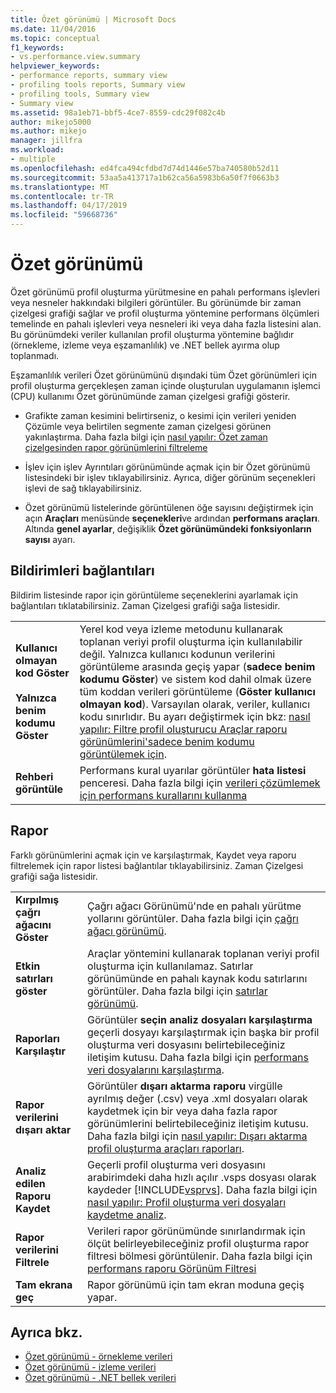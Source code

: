 ```yaml
---
title: Özet görünümü | Microsoft Docs
ms.date: 11/04/2016
ms.topic: conceptual
f1_keywords:
- vs.performance.view.summary
helpviewer_keywords:
- performance reports, summary view
- profiling tools reports, Summary view
- profiling tools, Summary view
- Summary view
ms.assetid: 98a1eb71-bbf5-4ce7-8559-cdc29f082c4b
author: mikejo5000
ms.author: mikejo
manager: jillfra
ms.workload:
- multiple
ms.openlocfilehash: ed4fca494cfdbd7d74d1446e57ba740580b52d11
ms.sourcegitcommit: 53aa5a413717a1b62ca56a5983b6a50f7f0663b3
ms.translationtype: MT
ms.contentlocale: tr-TR
ms.lasthandoff: 04/17/2019
ms.locfileid: "59668736"
---
```

# <a name="summary-view"></a>Özet görünümü
Özet görünümü profil oluşturma yürütmesine en pahalı performans işlevleri veya nesneler hakkındaki bilgileri görüntüler. Bu görünümde bir zaman çizelgesi grafiği sağlar ve profil oluşturma yöntemine performans ölçümleri temelinde en pahalı işlevleri veya nesneleri iki veya daha fazla listesini alan. Bu görünümdeki veriler kullanılan profil oluşturma yöntemine bağlıdır (örnekleme, izleme veya eşzamanlılık) ve .NET bellek ayırma olup toplanmadı.

 Eşzamanlılık verileri Özet görünümünü dışındaki tüm Özet görünümleri için profil oluşturma gerçekleşen zaman içinde oluşturulan uygulamanın işlemci (CPU) kullanımı Özet görünümünde zaman çizelgesi grafiği gösterir.

-   Grafikte zaman kesimini belirtirseniz, o kesimi için verileri yeniden Çözümle veya belirtilen segmente zaman çizelgesi görünen yakınlaştırma. Daha fazla bilgi için [nasıl yapılır: Özet zaman çizelgesinden rapor görünümlerini filtreleme](../profiling/how-to-filter-report-views-from-the-summary-timeline.md)

-   İşlev için işlev Ayrıntıları görünümünde açmak için bir Özet görünümü listesindeki bir işlev tıklayabilirsiniz. Ayrıca, diğer görünüm seçenekleri işlevi de sağ tıklayabilirsiniz.

-   Özet görünümü listelerinde görüntülenen öğe sayısını değiştirmek için açın **Araçları** menüsünde **seçenekleri**ve ardından **performans araçları**. Altında **genel ayarlar**, değişiklik **Özet görünümündeki fonksiyonların sayısı** ayarı.

## <a name="notifications-links"></a>Bildirimleri bağlantıları
 Bildirim listesinde rapor için görüntüleme seçeneklerini ayarlamak için bağlantıları tıklatabilirsiniz. Zaman Çizelgesi grafiği sağa listesidir.

|||
|-|-|
|**Kullanıcı olmayan kod Göster**<br /><br /> **Yalnızca benim kodumu Göster**|Yerel kod veya izleme metodunu kullanarak toplanan veriyi profil oluşturma için kullanılabilir değil. Yalnızca kullanıcı kodunun verilerini görüntüleme arasında geçiş yapar (**sadece benim kodumu Göster**) ve sistem kod dahil olmak üzere tüm koddan verileri görüntüleme (**Göster kullanıcı olmayan kod**). Varsayılan olarak, veriler, kullanıcı kodu sınırlıdır. Bu ayarı değiştirmek için bkz: [nasıl yapılır: Filtre profil oluşturucu Araçlar raporu görünümlerini'sadece benim kodumu görüntülemek için](../profiling/how-to-filter-profiling-tools-report-views-to-display-just-my-code.md).|
|**Rehberi görüntüle**|Performans kural uyarılar görüntüler **hata listesi** penceresi. Daha fazla bilgi için [verileri çözümlemek için performans kurallarını kullanma](../profiling/using-performance-rules-to-analyze-data.md)|

## <a name="report"></a>Rapor
 Farklı görünümlerini açmak için ve karşılaştırmak, Kaydet veya raporu filtrelemek için rapor listesi bağlantılar tıklayabilirsiniz. Zaman Çizelgesi grafiği sağa listesidir.

| | |
|----------------------------| - |
| **Kırpılmış çağrı ağacını Göster** | Çağrı ağacı Görünümü'nde en pahalı yürütme yollarını görüntüler. Daha fazla bilgi için [çağrı ağacı görünümü](../profiling/call-tree-view.md). |
| **Etkin satırları göster** | Araçlar yöntemini kullanarak toplanan veriyi profil oluşturma için kullanılamaz. Satırlar görünümünde en pahalı kaynak kodu satırlarını görüntüler. Daha fazla bilgi için [satırlar görünümü](../profiling/lines-view.md). |
| **Raporları Karşılaştır** | Görüntüler **seçin analiz dosyaları karşılaştırma** geçerli dosyayı karşılaştırmak için başka bir profil oluşturma veri dosyasını belirtebileceğiniz iletişim kutusu. Daha fazla bilgi için [performans veri dosyalarını karşılaştırma](../profiling/comparing-performance-data-files.md). |
| **Rapor verilerini dışarı aktar** | Görüntüler **dışarı aktarma raporu** virgülle ayrılmış değer (.csv) veya .xml dosyaları olarak kaydetmek için bir veya daha fazla rapor görünümlerini belirtebileceğiniz iletişim kutusu. Daha fazla bilgi için [nasıl yapılır: Dışarı aktarma profil oluşturma araçları raporları](/previous-versions/visualstudio/visual-studio-2010/ms182394\(v\=vs.100\)). |
| **Analiz edilen Raporu Kaydet** | Geçerli profil oluşturma veri dosyasını arabirimdeki daha hızlı açılır .vsps dosyası olarak kaydeder [!INCLUDE[vsprvs](../code-quality/includes/vsprvs_md.md)]. Daha fazla bilgi için [nasıl yapılır: Profil oluşturma veri dosyaları kaydetme analiz](/previous-versions/visualstudio/visual-studio-2010/bb763106\(v\=vs.100\)). |
| **Rapor verilerini Filtrele** | Verileri rapor görünümünde sınırlandırmak için ölçüt belirleyebileceğiniz profil oluşturma rapor filtresi bölmesi görüntülenir. Daha fazla bilgi için [performans raporu Görünüm Filtresi](../profiling/performance-report-view-filter.md) |
| **Tam ekrana geç** | Rapor görünümü için tam ekran moduna geçiş yapar. |

## <a name="see-also"></a>Ayrıca bkz.
- [Özet görünümü - örnekleme verileri](../profiling/summary-view-sampling-data.md)
- [Özet görünümü - izleme verileri](../profiling/summary-view-instrumentation-data.md)
- [Özet görünümü - .NET bellek verileri](../profiling/summary-view-dotnet-memory-data.md)